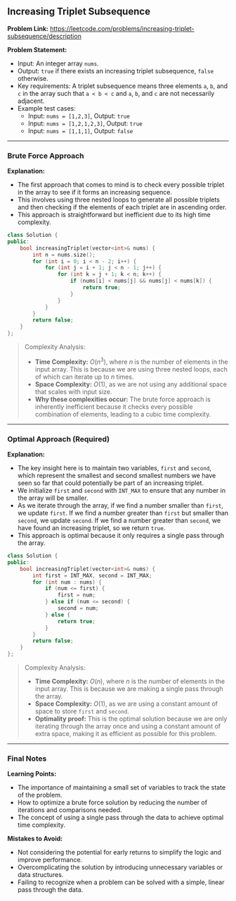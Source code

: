 ## Increasing Triplet Subsequence

**Problem Link:** https://leetcode.com/problems/increasing-triplet-subsequence/description

**Problem Statement:**
- Input: An integer array `nums`.
- Output: `true` if there exists an increasing triplet subsequence, `false` otherwise.
- Key requirements: A triplet subsequence means three elements `a`, `b`, and `c` in the array such that `a < b < c` and `a`, `b`, and `c` are not necessarily adjacent.
- Example test cases:
  - Input: `nums = [1,2,3]`, Output: `true`
  - Input: `nums = [1,2,1,2,3]`, Output: `true`
  - Input: `nums = [1,1,1]`, Output: `false`

---

### Brute Force Approach

**Explanation:**
- The first approach that comes to mind is to check every possible triplet in the array to see if it forms an increasing sequence.
- This involves using three nested loops to generate all possible triplets and then checking if the elements of each triplet are in ascending order.
- This approach is straightforward but inefficient due to its high time complexity.

```cpp
class Solution {
public:
    bool increasingTriplet(vector<int>& nums) {
        int n = nums.size();
        for (int i = 0; i < n - 2; i++) {
            for (int j = i + 1; j < n - 1; j++) {
                for (int k = j + 1; k < n; k++) {
                    if (nums[i] < nums[j] && nums[j] < nums[k]) {
                        return true;
                    }
                }
            }
        }
        return false;
    }
};
```

> Complexity Analysis:
> - **Time Complexity:** $O(n^3)$, where $n$ is the number of elements in the input array. This is because we are using three nested loops, each of which can iterate up to $n$ times.
> - **Space Complexity:** $O(1)$, as we are not using any additional space that scales with input size.
> - **Why these complexities occur:** The brute force approach is inherently inefficient because it checks every possible combination of elements, leading to a cubic time complexity.

---

### Optimal Approach (Required)

**Explanation:**
- The key insight here is to maintain two variables, `first` and `second`, which represent the smallest and second smallest numbers we have seen so far that could potentially be part of an increasing triplet.
- We initialize `first` and `second` with `INT_MAX` to ensure that any number in the array will be smaller.
- As we iterate through the array, if we find a number smaller than `first`, we update `first`. If we find a number greater than `first` but smaller than `second`, we update `second`. If we find a number greater than `second`, we have found an increasing triplet, so we return `true`.
- This approach is optimal because it only requires a single pass through the array.

```cpp
class Solution {
public:
    bool increasingTriplet(vector<int>& nums) {
        int first = INT_MAX, second = INT_MAX;
        for (int num : nums) {
            if (num <= first) {
                first = num;
            } else if (num <= second) {
                second = num;
            } else {
                return true;
            }
        }
        return false;
    }
};
```

> Complexity Analysis:
> - **Time Complexity:** $O(n)$, where $n$ is the number of elements in the input array. This is because we are making a single pass through the array.
> - **Space Complexity:** $O(1)$, as we are using a constant amount of space to store `first` and `second`.
> - **Optimality proof:** This is the optimal solution because we are only iterating through the array once and using a constant amount of extra space, making it as efficient as possible for this problem.

---

### Final Notes

**Learning Points:**
- The importance of maintaining a small set of variables to track the state of the problem.
- How to optimize a brute force solution by reducing the number of iterations and comparisons needed.
- The concept of using a single pass through the data to achieve optimal time complexity.

**Mistakes to Avoid:**
- Not considering the potential for early returns to simplify the logic and improve performance.
- Overcomplicating the solution by introducing unnecessary variables or data structures.
- Failing to recognize when a problem can be solved with a simple, linear pass through the data.